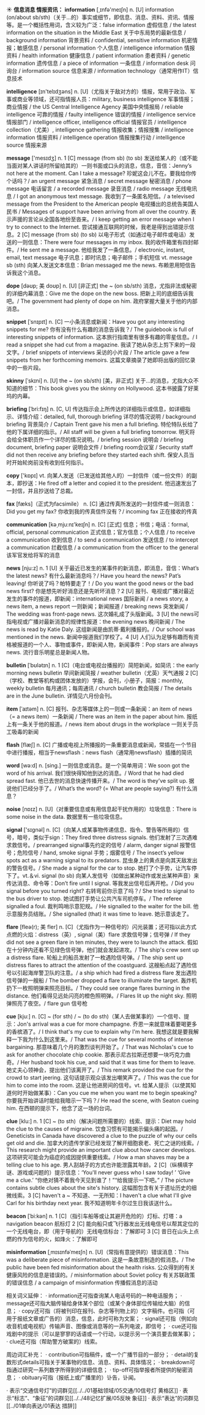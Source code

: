 ☀ <span class="category">**信息消息 情报资讯：**</span>
<span class="vocabulary">**information**</span> [͵ɪnfə'meɪʃn] 
<span class="definition">n. [U] information (on/about sb/sth)（关于…的）事实或细节，即信息、消息、资料、资讯、情报等。是一个概括性用词，含义较为广泛：</span>false information 虚假信息 / the latest information on the situation in the Middle East 关于中东局势的最新信息 / background information 背景资料 / confidential, sensitive information 机密情报；敏感信息 / personal information 个人信息 / intelligence information 情报资料 / health information 健康信息 / patient information 患者资料 / genetic information 遗传信息 / a piece of information 一条信息 / information desk 问询台 / information source 信息来源 / information technology（通常用作IT）信息技术

<span class="vocabulary">**intelligence**</span> [ɪn'telɪdӡəns] 
<span class="definition">n. [U]（尤指关于敌对方的）情报，常用于政治、军事或商业等领域，还可指情报人员：</span>military, business intelligence 军事情报；商业情报 / the US Central Intelligence Agency 美国中央情报局 / reliable intelligence 可靠的情报 / faulty intelligence 错误的情报 / intelligence service 情报部门 / intelligence officer, intelligence official 情报官员 / intelligence collection（尤美）, intelligence gathering 情报收集；情报搜集 / intelligence information 情报资料 / intelligence operation 情报搜集行动 / intelligence source 情报来源

<span class="vocabulary">**message**</span> ['mesɪdӡ] 
<span class="definition">n. 1 [C] message (from sb) (to sb) 发送给某人的（或不能当面对某人讲话时所留给其的）一则书面或口头的消息，信息，音信：</span>Jenny’s not here at the moment. Can I take a message? 珍妮这会儿不在。要我给你传个话吗？/ an urgent message 紧急消息 / secret message 秘密消息 / phone message 电话留言 / a recorded message 录音消息 / radio message 无线电讯息 / I got an anonymous text message. 我收到了一条匿名短信。/ a televised message from the President to the American people 电视播出的总统告美国人民书 / Messages of support have been arriving from all over the country. 表示声援的言论从全国各地纷至沓来。/ I keep getting an error message when I try to connect to the Internet. 尝试接通互联网的时候，我老是得到出错提示信息。<span class="definition">2 [C] message (from sb) (to sb) 以电子形式（如通过电子邮件或电话）发送的一则信息：</span>There were four messages in my inbox. 我的收件箱里有四封邮件。/ He sent me a message. 他给我发了一条信息。/ electronic, instant, email, text message 电子讯息；即时讯息；电子邮件；手机短信 <span class="definition">vt. message sb (sth) 向某人发送文本信息：</span>Brian messaged me the news. 布赖恩用短信告诉我这个消息。
           
<span class="vocabulary">**dope**</span> [dəʊp; 美 doʊp]
<span class="definition">n. [U] [非正式] the ~ (on sb/sth) 消息，尤指非法或秘密的详细内幕消息：</span>Give me the dope on the new boss. 把新上司的底细告诉我吧。/ The government had plenty of dope on him. 政府掌握大量关于他的内部消息。                      

<span class="vocabulary">**snippet**</span> [ˈsnɪpɪt]
<span class="definition">n. [C] 一小条消息或新闻：</span>Have you got any interesting snippets for me? 你有没有什么有趣的消息告诉我？/ The guidebook is full of interesting snippets of information. 这本旅行指南里有很多有趣的零星信息。/ I read a snippet she had cut from a magazine. 我读了她从杂志上剪下来的一段文字。/ brief snippets of interviews 采访的小片段 / The article gave a few snippets from her forthcoming memoirs. 这篇文章摘录了她即将出版的回忆录中的一些片段。

<span class="vocabulary">**skinny**</span> [ˈskɪni]
<span class="definition">n. [U] the ~ (on sb/sth) [美，非正式] 关于…的消息，尤指大众不知道的细节：</span>This book gives you the skinny on Hollywood. 这本书披露了好莱坞的内幕。
           
<span class="vocabulary">**briefing**</span> [ˈbri:fɪŋ]
<span class="definition">n. [C, U] 传达指示会上所传达的详细指示或信息，如详细指示、详情介绍：</span>detailed, full, thorough briefing 详尽的情况说明 / background briefing 背景简介 / Captain Trent gave his men a full briefing. 特伦特队长给了他的下属详细的指示。/ All staff will be given a full briefing tomorrow. 明天将会给全体职员作一个详尽的情况说明。/ briefing session 说明会 / briefing document, briefing paper 说明会文件 / briefing room会议室 / Security staff did not then receive any briefing before they started each shift. 保安人员当时开始轮岗前没有收到任何指示。

<span class="vocabulary">**copy**</span> ['kɒpɪ] 
<span class="definition">vt. 向某人发送（已发送给其他人的）一封信件（或一份文件）的副本，即抄送：</span>He fired off a letter and copied it to the president. 他迅速发出了一封信，并且抄送给了总裁。

<span class="vocabulary">**fax**</span> [fæks]（正式为facsimile）
<span class="definition">n. [C] 通过传真所发送的一封信件或一则消息：</span>Did you get my fax? 你收到我的传真信件没有？/ incoming fax 正在接收的传真

<span class="vocabulary">**communication**</span> [kə͵mju:nɪ'keɪʃn] 
<span class="definition">n. [C] [正式] 信息；书信；电话：</span>formal, official, personal communication 正式信息；官方信息；个人信息 / to receive a communication 收到信息 / to send a communication 发送信息 / to intercept a communication 拦截信息 / a communication from the officer to the general 该军官发给将军的消息

<span class="vocabulary">**news**</span> [nju:z] 
<span class="definition">n. 1 [U] 关于最近已发生的某事件的新消息，即消息，音信：</span>What’s the latest news? 有什么最新消息吗？/ Have you heard the news? Pat’s leaving! 你听说了吗？帕特要走了！/ Do you want the good news or the bad news first? 你是想先听好消息还是先听坏消息？<span class="definition">2 [U] 报刊、电视或广播对最近发生的事件的报道，即新闻：</span>international news 国际新闻 / a news story, a news item, a news report 一则新闻；新闻报道 / breaking news 突发新闻 / The wedding was front-page news. 这次婚礼成了头版新闻。<span class="definition">3 [U] the news可指电视或广播对最新消息的规律性报道：</span>the evening news 晚间新闻 / The news is read by Katie Daly. 这组新闻是由凯蒂·戴利播报的。/ Our school was mentioned in the news. 新闻中报道我们学校了。<span class="definition">4 [U] 人们认为足够有趣而有资格被报道的一个人、事物或事件，即新闻人物，新闻事件：</span>Pop stars are always news. 流行音乐明星总是新闻人物。
                      
<span class="vocabulary">**bulletin**</span> [ˈbʊlətɪn]
<span class="definition">n. 1 [C]（电台或电视台播报的）简短新闻，如简讯：</span>the early morning news bulletin 早间新闻简报 / weather bulletin（尤英）天气通报 <span class="definition">2 [C]（学校、教堂等机构或团体发放的）学报，会刊，小册子，简报：</span>monthly, weekly bulletin 每月通讯；每周通讯 / church bulletin 教会简报 / The details are in the June bulletin. 详情见六月份会刊。

<span class="vocabulary">**item**</span> [ˈaɪtəm]
<span class="definition">n. [C] 报刊、杂志等媒体上的一则或一条新闻：</span>an item of news（= a news item）一条新闻 / There was an item in the paper about him. 报纸上有一条关于他的报道。/ news item about drugs in the workplace 一则关于员工吸毒的新闻

<span class="vocabulary">**flash**</span> [flæʃ] 
<span class="definition">n. [C] 广播或电视上所播报的一条重要消息或新闻，常插在一个节目中进行播报，相当于newsflash：</span>news flash（通常用newsflash）插播的简讯

<span class="vocabulary">**word**</span> [wə:d] 
<span class="definition">n. [sing.] 一则信息或消息。是一个简单用词：</span>We soon got the word of his arrival. 我们很快得知他到达的消息。/ Word that he had died spread fast. 他已去世的消息快速传播开来。/ The word is they’ve split up. 据说他们已经分手了。/ What’s the word? (= What are people saying?) 有什么消息？

<span class="vocabulary">**noise**</span> [nɒɪz] 
<span class="definition">n. [U]（对重要信息或有用信息起干扰作用的）垃圾信息：</span>There is some noise in the data. 数据里有一些垃圾信息。 

<span class="vocabulary">**signal**</span> ['sɪɡnəl] 
<span class="definition">n. [C]（向某人或某事物传递信息、指令、警告等所用的）信号，暗号，类似于sign：</span>They fired three distress signals. 他们发射了三次遇难求救信号。/ prearranged signal事先约定的信号 / alarm, danger signal 报警信号；危险信号 / hand, smoke signal 手势；烟雾信号 / The insect’s yellow spots act as a warning signal to its predators. 昆虫身上的黄点是向其天敌发出的警告信号。/ She made a signal for the car to stop. 她打了个手势，让汽车停下了。<span class="definition">vt.＆vi. signal (to sb) 向某人发信号（如做出某种动作或发出某种声音）来传达消息、命令等：</span>Don’t fire until I signal. 等我发出信号后再开枪。/ Did you signal before you turned right? 右转弯前你示意了吗？/ She tried to signal to the bus driver to stop. 她试图打手势让公共汽车司机停车。/ The referee signalled a foul. 裁判鸣哨示意犯规。/ He signalled to the waiter for the bill. 他示意服务员结账。/ She signalled (that) it was time to leave. 她示意该走了。
                      
<span class="vocabulary">**flare**</span> [fleə(r); 美 fler]
<span class="definition">n. [C]（尤指作为一种信号的）闪光装置；还可指以此方式点燃的火焰：</span>distress（英）, signal（美）flare 求救信号弹；信号弹 / If they did not see a green flare in ten minutes, they were to launch the attack. 假如在十分钟内还看不见绿色信号弹，他们就会发起进攻。/ The ship's crew sent up a distress flare. 轮船上的船员发射了一枚遇险信号弹。/ The ship sent up distress flares to attract the attention of the coastguard. 这艘船点起了遇险信号以引起海岸警卫队的注意。/ a ship which had fired a distress flare 发出遇险信号弹的一艘船 / The bomber dropped a flare to illuminate the target. 轰炸机扔下一枚照明弹来照亮目标。/ They could see orange flares burning in the distance. 他们看得见远处闪亮的橙色照明弹。/ Flares lit up the night sky. 照明弹照亮了夜空。/ flare gun 信号枪

<span class="vocabulary">**cue**</span> [kju:]
<span class="definition">n. [C] ~ (for sth) / ~ (to do sth)（某人去做某事的）一个信号、提示：</span>Jon's arrival was a cue for more champagne. 乔恩一来就意味着要喝更多的香槟酒了。/ I think that's my cue to explain why I'm here. 我想这就是要我解释一下我为什么到这里来。/ That was the cue for several months of intense bargaining. 那意味着几个月的激烈谈判开始了。/ That was Nicholas's cue to ask for another chocolate chip cookie. 那表示尼古拉斯还想要一块巧克力曲奇。/ Her husband took his cue, and said that it was time for them to leave. 她丈夫心领神会，提出他们该离开了。/ This remark provided the cue for the crowd to start jeering. 这句话提示观众该发出嘲笑声了。/ This was the cue for him to come into the room. 这是让他进房间的信号。<span class="definition">vt. 给某人提示（以使其知道何时开始做某事）：</span>Can you cue me when you want me to begin speaking? 你要我开始讲话时能给我暗示一下吗？/ He read the scene, with Seaton cueing him. 在西顿的提示下，他念了这一场的台词。
           
<span class="vocabulary">**clue**</span> [klu:]
<span class="definition">n. 1 [C] ~ (to sth)（解决问题所需要的）线索、提示：</span>Diet may hold the clue to the causes of migraine. 饮食习惯有可能揭示偏头痛的起因。/ Geneticists in Canada have discovered a clue to the puzzle of why our cells get old and die. 加拿大的遗传学家已经发现了解开细胞衰老、死亡之谜的线索。/ This research might provide an important clue about how cancer develops. 这项研究可能会为癌症的成因提供重要线索。/ How a man shaves may be a telling clue to his age. 男人刮胡子的方式也许能泄露其年龄。<span class="definition">2 [C]（纵横填字谜、游戏或问题的）提示信息：</span>‘You'll never guess who I saw today! ’ ‘Give me a clue.’ “你绝对猜不着我今天见到谁了！”“给我提示一下吧。” / The picture contains subtle clues about the site's history. 这幅图包含有关于遗址历史的细微线索。<span class="definition">3 [C] haven't a ~ 不知道、一无所知：</span>I haven't a clue what I'll give Carl for his birthday next year. 我不知道明年卡尔过生日我该送什么。

<span class="vocabulary">**beacon**</span> [ˈbi:kən]
<span class="definition">n. 1 [C]（指引车船等或让其避开危险的）灯标、灯塔：</span>a navigation beacon 航标灯 <span class="definition">2 [C] 能向船只或飞行器发出无线电信号以帮其定位的一个无线电台，即（用于导航的）无线电信标台：</span>了解即可 <span class="definition">3 [C] 昔日在山头上点燃的作为信号的火，如烽火：</span>了解即可

<span class="vocabulary">**misinformation**</span> [ˌmɪsɪnfəˈmeɪʃn]
<span class="definition">n. [U]（常指有意提供的）错误消息：</span>This was a deliberate piece of misinformation. 这是一条故意制造的假消息。/ The public have been fed misinformation about the health risks. 公众得到的有关健康风险的信息是错误的。/ misinformation about Soviet policy 有关苏联政策的错误信息 / a campaign of misinformation 传播假消息的活动

相关词义延伸：
· information还可指查询某人电话号码的一种电话服务；
· message还可指大脑传输给身体某个部位（或某个身体部位传输给大脑）的信息；
· copy还可指（将被刊印在报刊、杂志等刊物上的）文字稿件。也可指（可用于报纸文章或广告的）消息，信息，此时可称为文案；
· signal还可指（例如向收音机或电视机）传输声音、图像或消息等的一系列电波，即信号；
· cue还可指戏剧中的提示（可以是寥寥的话语或一个行动，以提示另一个演员要去做某事）；
· clue还可指（帮助警方破案的）线索。

周边词汇补充：
· contribution可指稿件，或一个广播节目的一部分；
· detail的复数形式details可指关于某事物的信息、消息、资料、具体情况；
· breakdown可指通过研究一系列数字所得到的详细信息；
· tip-off可指举报者所提供的秘密消息；
· obituary可指（报纸上或广播里的）讣告，讣闻。

· 表示“交通信号灯”的词群见[[../../01基础领域/05交通/10信号灯 黄格区]]
· 表示“标志”、“象征”的词群见[[../../48记忆扩展/05反映 象征]]
· 表示“表达”的词群见[[../01单向表达/01表达 措辞]]

